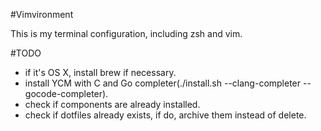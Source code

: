 #Vimvironment

This is my terminal configuration, including zsh and vim.

#TODO

* if it's OS X, install brew if necessary.
* install YCM with C and Go completer(./install.sh --clang-completer --gocode-completer).
* check if components are already installed.
* check if dotfiles already exists, if do, archive them instead of delete.

